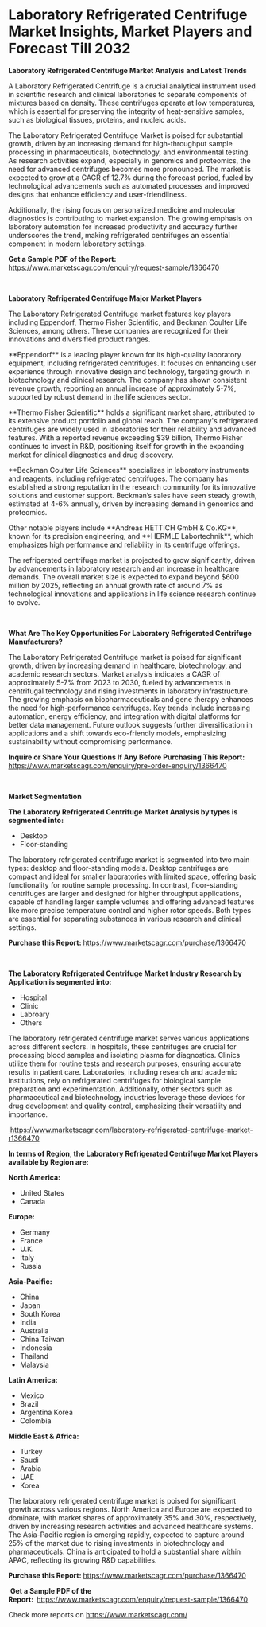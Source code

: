<p><h1>Laboratory Refrigerated Centrifuge Market Insights, Market Players and Forecast Till 2032</h1></p><p><strong>Laboratory Refrigerated Centrifuge Market Analysis and Latest Trends</strong></p>
<p><p>A Laboratory Refrigerated Centrifuge is a crucial analytical instrument used in scientific research and clinical laboratories to separate components of mixtures based on density. These centrifuges operate at low temperatures, which is essential for preserving the integrity of heat-sensitive samples, such as biological tissues, proteins, and nucleic acids. </p><p>The Laboratory Refrigerated Centrifuge Market is poised for substantial growth, driven by an increasing demand for high-throughput sample processing in pharmaceuticals, biotechnology, and environmental testing. As research activities expand, especially in genomics and proteomics, the need for advanced centrifuges becomes more pronounced. The market is expected to grow at a CAGR of 12.7% during the forecast period, fueled by technological advancements such as automated processes and improved designs that enhance efficiency and user-friendliness. </p><p>Additionally, the rising focus on personalized medicine and molecular diagnostics is contributing to market expansion. The growing emphasis on laboratory automation for increased productivity and accuracy further underscores the trend, making refrigerated centrifuges an essential component in modern laboratory settings.</p></p>
<p><strong>Get a Sample PDF of the Report:&nbsp;</strong> <a href="https://www.marketscagr.com/enquiry/request-sample/1366470?utm_campaign=3308&utm_medium=2&utm_source=Github&utm_content=ia&utm_term=22032025&utm_id=laboratory-refrigerated-centrifuge">https://www.marketscagr.com/enquiry/request-sample/1366470</a></p>
<p>&nbsp;</p>
<p><strong>Laboratory Refrigerated Centrifuge Major Market Players</strong></p>
<p><p>The Laboratory Refrigerated Centrifuge market features key players including Eppendorf, Thermo Fisher Scientific, and Beckman Coulter Life Sciences, among others. These companies are recognized for their innovations and diversified product ranges.</p><p>**Eppendorf** is a leading player known for its high-quality laboratory equipment, including refrigerated centrifuges. It focuses on enhancing user experience through innovative design and technology, targeting growth in biotechnology and clinical research. The company has shown consistent revenue growth, reporting an annual increase of approximately 5-7%, supported by robust demand in the life sciences sector.</p><p>**Thermo Fisher Scientific** holds a significant market share, attributed to its extensive product portfolio and global reach. The company's refrigerated centrifuges are widely used in laboratories for their reliability and advanced features. With a reported revenue exceeding $39 billion, Thermo Fisher continues to invest in R&D, positioning itself for growth in the expanding market for clinical diagnostics and drug discovery.</p><p>**Beckman Coulter Life Sciences** specializes in laboratory instruments and reagents, including refrigerated centrifuges. The company has established a strong reputation in the research community for its innovative solutions and customer support. Beckman’s sales have seen steady growth, estimated at 4-6% annually, driven by increasing demand in genomics and proteomics.</p><p>Other notable players include **Andreas HETTICH GmbH & Co.KG**, known for its precision engineering, and **HERMLE Labortechnik**, which emphasizes high performance and reliability in its centrifuge offerings. </p><p>The refrigerated centrifuge market is projected to grow significantly, driven by advancements in laboratory research and an increase in healthcare demands. The overall market size is expected to expand beyond $600 million by 2025, reflecting an annual growth rate of around 7% as technological innovations and applications in life science research continue to evolve.</p></p>
<p>&nbsp;</p>
<p><strong>What Are The Key Opportunities For Laboratory Refrigerated Centrifuge Manufacturers?</strong></p>
<p><p>The Laboratory Refrigerated Centrifuge market is poised for significant growth, driven by increasing demand in healthcare, biotechnology, and academic research sectors. Market analysis indicates a CAGR of approximately 5-7% from 2023 to 2030, fueled by advancements in centrifugal technology and rising investments in laboratory infrastructure. The growing emphasis on biopharmaceuticals and gene therapy enhances the need for high-performance centrifuges. Key trends include increasing automation, energy efficiency, and integration with digital platforms for better data management. Future outlook suggests further diversification in applications and a shift towards eco-friendly models, emphasizing sustainability without compromising performance.</p></p>
<p><strong>Inquire or Share Your Questions If Any Before Purchasing This Report:</strong> <a href="https://www.marketscagr.com/enquiry/pre-order-enquiry/1366470?utm_campaign=3308&utm_medium=2&utm_source=Github&utm_content=ia&utm_term=22032025&utm_id=laboratory-refrigerated-centrifuge">https://www.marketscagr.com/enquiry/pre-order-enquiry/1366470</a></p>
<p>&nbsp;</p>
<p><strong>Market Segmentation</strong></p>
<p><strong>The Laboratory Refrigerated Centrifuge Market Analysis by types is segmented into:</strong></p>
<p><ul><li>Desktop</li><li>Floor-standing</li></ul></p>
<p><p>The laboratory refrigerated centrifuge market is segmented into two main types: desktop and floor-standing models. Desktop centrifuges are compact and ideal for smaller laboratories with limited space, offering basic functionality for routine sample processing. In contrast, floor-standing centrifuges are larger and designed for higher throughput applications, capable of handling larger sample volumes and offering advanced features like more precise temperature control and higher rotor speeds. Both types are essential for separating substances in various research and clinical settings.</p></p>
<p><strong>Purchase this Report:&nbsp;</strong><a href="https://www.marketscagr.com/purchase/1366470?utm_campaign=3308&utm_medium=2&utm_source=Github&utm_content=ia&utm_term=22032025&utm_id=laboratory-refrigerated-centrifuge">https://www.marketscagr.com/purchase/1366470</a></p>
<p>&nbsp;</p>
<p><strong>The Laboratory Refrigerated Centrifuge Market Industry Research by Application is segmented into:</strong></p>
<p><ul><li>Hospital</li><li>Clinic</li><li>Labroary</li><li>Others</li></ul></p>
<p><p>The laboratory refrigerated centrifuge market serves various applications across different sectors. In hospitals, these centrifuges are crucial for processing blood samples and isolating plasma for diagnostics. Clinics utilize them for routine tests and research purposes, ensuring accurate results in patient care. Laboratories, including research and academic institutions, rely on refrigerated centrifuges for biological sample preparation and experimentation. Additionally, other sectors such as pharmaceutical and biotechnology industries leverage these devices for drug development and quality control, emphasizing their versatility and importance.</p></p>
<p><a href="https://www.marketscagr.com/laboratory-refrigerated-centrifuge-market-r1366470?utm_campaign=3308&utm_medium=2&utm_source=Github&utm_content=ia&utm_term=22032025&utm_id=laboratory-refrigerated-centrifuge">&nbsp;https://www.marketscagr.com/laboratory-refrigerated-centrifuge-market-r1366470</a></p>
<p><strong>In terms of Region, the Laboratory Refrigerated Centrifuge Market Players available by Region are:</strong></p>
<p>
    <p> <strong> North America: </strong>
        <ul>
            <li>United States</li>
            <li>Canada</li>
        </ul>
        </p> 
    <p> <strong> Europe: </strong>
        <ul>
            <li>Germany</li>
            <li>France</li>
            <li>U.K.</li>
            <li>Italy</li>
            <li>Russia</li>
        </ul>
        </p> 
    <p> <strong> Asia-Pacific: </strong>
        <ul>
            <li>China</li>
            <li>Japan</li>
            <li>South Korea</li>
            <li>India</li>
            <li>Australia</li>
            <li>China Taiwan</li>
            <li>Indonesia</li>
            <li>Thailand</li>
            <li>Malaysia</li>
        </ul>
        </p> 
    <p> <strong> Latin America: </strong>
        <ul>
            <li>Mexico</li>
            <li>Brazil</li>
            <li>Argentina Korea</li>
            <li>Colombia</li>
        </ul>
        </p> 
    <p> <strong> Middle East & Africa: </strong>
        <ul>
            <li>Turkey</li>
            <li>Saudi</li>
            <li>Arabia</li>
            <li>UAE</li>
            <li>Korea</li>
        </ul>
    </p>
    </p>
<p><p>The laboratory refrigerated centrifuge market is poised for significant growth across various regions. North America and Europe are expected to dominate, with market shares of approximately 35% and 30%, respectively, driven by increasing research activities and advanced healthcare systems. The Asia-Pacific region is emerging rapidly, expected to capture around 25% of the market due to rising investments in biotechnology and pharmaceuticals. China is anticipated to hold a substantial share within APAC, reflecting its growing R&D capabilities.</p></p>
<p><strong>Purchase this Report: </strong><a href="https://www.marketscagr.com/purchase/1366470?utm_campaign=3308&utm_medium=2&utm_source=Github&utm_content=ia&utm_term=22032025&utm_id=laboratory-refrigerated-centrifuge">https://www.marketscagr.com/purchase/1366470</a></p>
<p>&nbsp;<strong>Get a Sample PDF of the Report:&nbsp;&nbsp;</strong><a href="https://www.marketscagr.com/enquiry/request-sample/1366470?utm_campaign=3308&utm_medium=2&utm_source=Github&utm_content=ia&utm_term=22032025&utm_id=laboratory-refrigerated-centrifuge">https://www.marketscagr.com/enquiry/request-sample/1366470</a></p>
<p><strong></strong></p>
<p>Check more reports on <a href="https://www.marketscagr.com/?utm_campaign=3308&utm_medium=2&utm_source=Github&utm_content=ia&utm_term=22032025&utm_id=laboratory-refrigerated-centrifuge">https://www.marketscagr.com/</a></p>